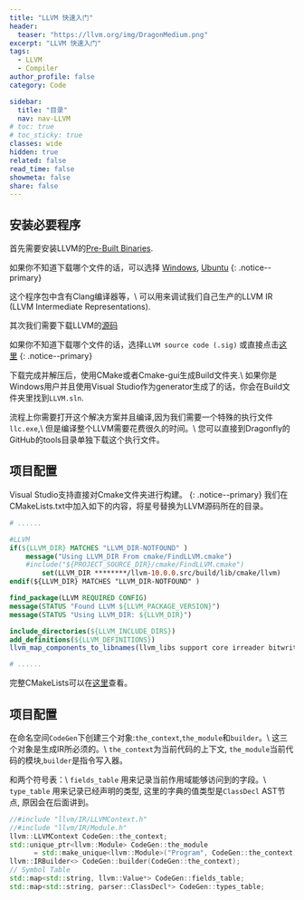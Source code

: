 ```yaml
---
title: "LLVM 快速入门"
header:
  teaser: "https://llvm.org/img/DragonMedium.png"
excerpt: "LLVM 快速入门"
tags:
  - LLVM
  - Compiler
author_profile: false
category: Code

sidebar:
  title: "目录"
  nav: nav-LLVM
# toc: true
# toc_sticky: true
classes: wide
hidden: true
related: false
read_time: false
showmeta: false
share: false
---
```


## 安装必要程序

首先需要安装LLVM的[Pre-Built Binaries](https://releases.llvm.org/download.html).

如果你不知道下载哪个文件的话，可以选择 [Windows](https://github.com/llvm/llvm-project/releases/download/llvmorg-10.0.0/LLVM-10.0.0-win64.exe),
[Ubuntu](https://github.com/llvm/llvm-project/releases/download/llvmorg-10.0.0/clang+llvm-10.0.0-x86_64-linux-gnu-ubuntu-18.04.tar.xz)
{: .notice--primary}


这个程序包中含有Clang编译器等，\\
可以用来调试我们自己生产的LLVM IR (LLVM Intermediate Representations).

其次我们需要下载LLVM的[源码](https://releases.llvm.org/download.html)

如果你不知道下载哪个文件的话，选择`LLVM source code (.sig)` 或直接点击[这里](https://github.com/llvm/llvm-project/releases/download/llvmorg-10.0.0/llvm-10.0.0.src.tar.xz)
{: .notice--primary}

下载完成并解压后，使用CMake或者Cmake-gui生成Build文件夹.\\
如果你是Windows用户并且使用Visual Studio作为generator生成了的话，你会在Build文件夹里找到`LLVM.sln`.

流程上你需要打开这个解决方案并且编译,因为我们需要一个特殊的执行文件`llc.exe`,\\
但是编译整个LLVM需要花费很久的时间。\\
您可以直接到Dragonfly的GitHub的tools目录单独下载这个执行文件。

## 项目配置
Visual Studio支持直接对Cmake文件夹进行构建。
{: .notice--primary}
我们在CMakeLists.txt中加入如下的内容，将星号替换为LLVM源码所在的目录。
```cmake
# ......

#LLVM
if(${LLVM_DIR} MATCHES "LLVM_DIR-NOTFOUND" )
	message("Using LLVM_DIR From cmake/FindLLVM.cmake")
	#include("${PROJECT_SOURCE_DIR}/cmake/FindLLVM.cmake")
        set(LLVM_DIR ********/llvm-10.0.0.src/build/lib/cmake/llvm)
endif(${LLVM_DIR} MATCHES "LLVM_DIR-NOTFOUND" )

find_package(LLVM REQUIRED CONFIG)
message(STATUS "Found LLVM ${LLVM_PACKAGE_VERSION}")
message(STATUS "Using LLVM_DIR: ${LLVM_DIR}")

include_directories(${LLVM_INCLUDE_DIRS})
add_definitions(${LLVM_DEFINITIONS})
llvm_map_components_to_libnames(llvm_libs support core irreader bitwriter)

# ......
```
完整CMakeLists可以在[这里]()查看。

## 项目配置

在命名空间`CodeGen`下创建三个对象:`the_context`,`the_module`和`builder`。\\
这三个对象是生成IR所必须的。\\
`the_context`为当前代码的上下文, `the_module`当前代码的模块,`builder`是指令写入器。

和两个符号表：\\
`fields_table` 用来记录当前作用域能够访问到的字段。\\
`type_table` 用来记录已经声明的类型, 这里的字典的值类型是`ClassDecl` AST节点, 原因会在后面讲到。
```cpp
//#include "llvm/IR/LLVMContext.h"
//#include "llvm/IR/Module.h"
llvm::LLVMContext CodeGen::the_context;
std::unique_ptr<llvm::Module> CodeGen::the_module 
      = std::make_unique<llvm::Module>("Program", CodeGen::the_context);
llvm::IRBuilder<> CodeGen::builder(CodeGen::the_context);
// Symbol Table
std::map<std::string, llvm::Value*> CodeGen::fields_table;
std::map<std::string, parser::ClassDecl*> CodeGen::types_table;
```

